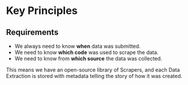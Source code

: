 # Key Principles

## Requirements

* We always need to know **when** data was submitted.
* We need to know **which code** was used to scrape the data.
* We need to know from **which source** the data was collected.

This means we have an open-source library of Scrapers, and each Data Extraction is stored with metadata telling the story of how it was created.
